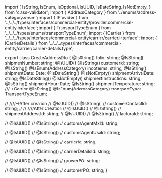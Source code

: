 import {
IsString,
IsEnum,
IsOptional,
IsUUID,
IsDateString,
IsNotEmpty,
} from 'class-validator';
import { AddressCategory } from '../enums/address-category.enum';
import { IProvider } from '../../../types/interfaces/commercial-entity/provider.commercial-entity.interface';
import { TransportTypeEnum } from '../../../types/enums/transportTypeEnum';
import { ICarrier } from '../../../types/interfaces/commercial-entity/carrier/carrier.interface';
import { ICarrierDetails } from '../../../types/interfaces/commercial-entity/carrier/carrier-details.type';

export class CreateAddressDto {
@IsString()
folio: string;
@IsString()
shipmenNumber: string;
@IsUUID()
@IsString()
customerId: string;
@IsString()
@IsEnum(AddressCategory)
incoterms: string;
@IsString()
shipmentDate: Date;
@IsDateString()
@IsNotEmpty()
shipmentArrivalDate: string;
@IsDateString()
@IsNotEmpty()
shipmentInstructions: string;
@IsString()
shipmentHour: Date;
@IsString()
shipmentTemperature: string;
///->Carrier
@IsString()
@IsEnum(AddressCategory)
transportType: TransportTypeEnum;

// ////->After creation
// @IsUUID()
// @IsString()
// customerContactId: string;
//
// ////After Creation
// @IsUUID()
// @IsString()
// shipmentAddressId: string;
// @IsUUID()
// @IsString()
// facturaId: string;

// @IsUUID()
// @IsString()
// customsAgentMxId: string;

// @IsUUID()
// @IsString()
// customsAgentUsaId: string;

// @IsUUID()
// @IsString()
// carrierId: string;

// @IsUUID()
// @IsString()
// carrierDetailsId: string;

// @IsUUID()
// @IsString()
// growerPO: string;

// @IsUUID()
// @IsString()
// customerPO: string;
}

